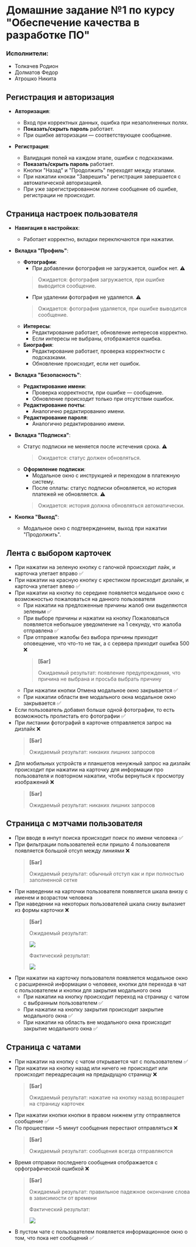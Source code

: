 # Домашние задание №1 по курсу "Обеспечение качества в разработке ПО"

### Исполнители:
- Толкачев Родион
- Долматов Федор
- Атрошко Никита

## Регистрация и авторизация

- **Авторизация**:  
  - Вход при корректных данных, ошибка при незаполненных полях.
  - **Показать/скрыть пароль** работает.
  - При ошибке авторизации — соответствующее сообщение.

- **Регистрация**:  
  - Валидация полей на каждом этапе, ошибки с подсказками.
  - **Показать/скрыть пароль** работает.
  - Кнопки "Назад" и "Продолжить" переходят между этапами.
  - При нажатии кнокаи "Заврешить" регистрация завершается с автоматической авторизацией.
  - При уже зарегистрированном логине сообщение об ошибке, регистрации не происходит.

## Страница настроек пользователя

- **Навигация в настройках**:  
  - Работает корректно, вкладки переключаются при нажатии.

- **Вкладка "Профиль"**:
  - **Фотографии**:  
    - При добавлении фотография не загружается, ошибок нет. ⚠️ 
    > Ожидается: фотография загружается, при ошибке выводится сообщение.
    - При удалении фотография не удаляется. ⚠️
    > Ожидается: фотография удаляется, при ошибке выводится сообщение.
  - **Интересы**:  
    - Редактирование работает, обновление интересов корректно.  
    - Если интересы не выбраны, отображается ошибка.
  - **Биография**:  
    - Редактирование работает, проверка корректности с подсказками.  
    - Обновление происходит, если нет ошибок.

- **Вкладка "Безопасность"**:
  - **Редактирование имени**:  
    - Проверка корректности, при ошибке — сообщение.  
    - Обновление происходит только при отсутствии ошибок.
  - **Редактирование почты**:  
    - Аналогично редактированию имени.
  - **Редактирование пароля**:  
    - Аналогично редактированию имени.

- **Вкладка "Подписка"**:
  - Статус подписки не меняется после истечения срока. ⚠️ 
    > Ожидается: статус должен обновляться.
  - **Оформление подписки**:  
    - Модальное окно с инструкцией и переходом в платежную систему.
    - После оплаты: статус подписки обновляется, но история платежей не обновляется. ⚠️
    > Ожидается: история должна обновляться автоматически.

- **Кнопка "Выход"**:  
  - Модальное окно с подтверждением, выход при нажатии "Продолжить".

## Лента с выбором карточек
- При нажатии на зеленую кнопку с галочкой происходит лайк, и карточка улетает вправо ✅
- При нажатии на красную кнопку с крестиком происходит дизлайк, и карточка улетает влево ✅
- При нажатии на кнопку по середине появляется модальное окно с возможностью пожаловаться на данного пользователя
  - При нажатии на предложенные причины жалоб они выделяются зеленым ✅
  - При выборе причины и нажатии на кнопку Пожаловаться появляется небольшое уведомление на 1 секунду, что жалоба отправлена ✅
  - При отправке жалобы без выбора причины приходит оповещение, что что-то не так, а с сервера приходит ошибка 500 ❌
    > **[Баг]**
    > 
    > Ожидаемый результат: появление предупреждения, что причина не выбрана и просьба выбрать причину
  - При нажатии кнопки Отмена модальное окно закрывается ✅
  - При нажатии области вне модального окна модальное окно закрывается ✅
- Если пользователь добавил больше одной фотографии, то есть возможность пролистать его фотографии ✅
- При листании фотографий в карточке отправляется запрос на дизлайк ❌
    > **[Баг]**
    > 
    > Ожидаемый результат: никаких лишних запросов
- Для мобильных устройств и планшетов ненужный запрос на дизлайк происходит при нажатии на карточку для информации про пользователя и повторном нажатии, чтобы вернуться к просмотру изображений ❌
    > **[Баг]**
    > 
    > Ожидаемый результат: никаких лишних запросов
## Страница с мэтчами пользователя
- При вводе в инпут поиска происходит поиск по имени человека ✅
- При фильтрации пользователей если пришло 4 пользователя появляется большой отсуп между линиями ❌
    > **[Баг]**
    > 
    > Ожидаемый результат: обычный отступ как и при полностью заполненной сетке
- При наведении на карточки пользователя появляется шкала внизу с именем и возрастом человека
- При наведении на некоторых пользователей шкала снизу вылазиет из формы карточки ❌
    > **[Баг]**
    > 
    > Ожидаемый результат:
    > 
    > ![](imgs/correct_match_card.png)
    > 
    > Фактический результат:
    > 
    > ![](imgs/incorrect_match_card.png)
- При нажатии на карточку пользователя появляется модальное окно с расширенной информации о человеке, кнопки для перехода в чат с пользователем и кнопки для закрытия модального окна
  - При нажатии на кнопку происходит переход на страницу с чатом с выбранным пользователем ✅
  - При нажатии на кнопку закрытия происходит закрытие модального окна ✅
  - При нажатии на область вне модального окна происходит закрытие модального окна ✅  
## Страница с чатами
- При нажатии на кнопку с чатом открывается чат с пользователем ✅
- При нажатии на кнопку назад или ничего не происходит или происходит переадресация на предыдущую страницу ❌
    > **[Баг]**
    > 
    > Ожидаемый результат: нажатие на кнопку назад возвращает на страницу карточек
- При нажатии кнопки кнопки в правом нижнем углу отправляется сообщение ✅
- По прошествии ~5 минут сообщения перестают отправляться ❌
    > **[Баг]**
    > 
    > Ожидаемый результат: сообщения всегда отправляются
- Время отправки последнего сообщения отображается с орфографической ошибкой ❌
    > **[Баг]**
    >
    > Ожидаемый результат: правильное падежное окончание слова в зависимости от времени
    >
    > Фактический результат: 
    >
    > ![](imgs/incorrect_message_time.jpg)
- В пустом чате с пользователем появляется информационное окно о том, что пока нет сообщений ✅
